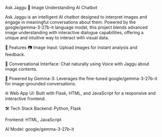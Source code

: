 Ask Jaggu 🐒
Image Understanding AI Chatbot

Ask Jaggu is an intelligent AI chatbot designed to interpret images and engage in meaningful conversations about them. Powered by the google/gemma-3-27b-it language model, this project blends advanced image understanding with interactive dialogue capabilities, offering a unique and intuitive way to interact with visual data.

🚀 Features
📷 Image Input: Upload images for instant analysis and feedback.

💬 Conversational Interface: Chat naturally using Voice with Jaggu about image contents.

🧠 Powered by Gemma-3: Leverages the fine-tuned google/gemma-3-27b-it for image-grounded conversations.

🌐 Web App UI: Built with Flask, HTML, and JavaScript for a responsive and interactive frontend.

🛠️ Tech Stack
Backend: Python, Flask

Frontend: HTML, JavaScript

AI Model: google/gemma-3-27b-it

